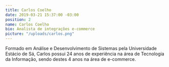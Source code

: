 ```yaml
---
title: Carlos Coelho
date: 2019-03-21 15:37:00 -03:00
position: 2
name: Carlos Coelho
bio: Analista de integrações e-commerce
picture: "/uploads/carlos.png"
---
```


Formado em Análise e Desenvolvimento de Sistemas pela Universidade Estácio de Sá, Carlos possui 24 anos de experiência na área de Tecnologia da Informação, sendo destes 4 anos na área de e-commerce.
                                                      


       
